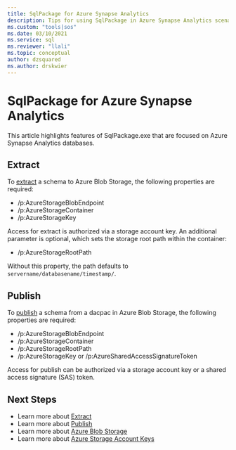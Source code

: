 ```yaml
---
title: SqlPackage for Azure Synapse Analytics
description: Tips for using SqlPackage in Azure Synapse Analytics scenarios
ms.custom: "tools|sos"
ms.date: 03/10/2021
ms.service: sql
ms.reviewer: "llali"
ms.topic: conceptual
author: dzsquared
ms.author: drskwier
---
```

# SqlPackage for Azure Synapse Analytics

This article highlights features of SqlPackage.exe that are focused on Azure Synapse Analytics databases.

## Extract
To [extract](sqlpackage-extract.md) a schema to Azure Blob Storage, the following properties are required:
- /p:AzureStorageBlobEndpoint
- /p:AzureStorageContainer
- /p:AzureStorageKey

Access for extract is authorized via a storage account key.  An additional parameter is optional, which sets the storage root path within the container:
- /p:AzureStorageRootPath

Without this property, the path defaults to `servername/databasename/timestamp/`.

## Publish
To [publish](sqlpackage-publish.md) a schema from a dacpac in Azure Blob Storage, the following properties are required:
- /p:AzureStorageBlobEndpoint
- /p:AzureStorageContainer
- /p:AzureStorageRootPath
- /p:AzureStorageKey or /p:AzureSharedAccessSignatureToken

Access for publish can be authorized via a storage account key or a shared access signature (SAS) token.

## Next Steps
- Learn more about [Extract](sqlpackage-extract.md)
- Learn more about [Publish](sqlpackage-publish.md)
- Learn more about [Azure Blob Storage](/azure/storage/blobs/storage-blobs-introduction)
- Learn more about [Azure Storage Account Keys](/azure/storage/common/storage-account-keys-manage)